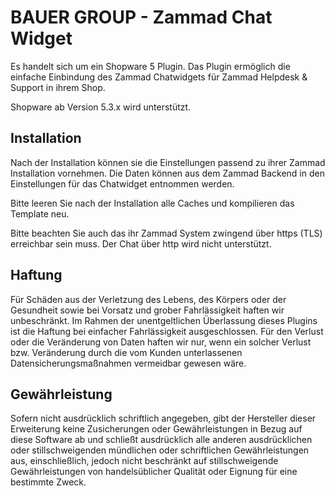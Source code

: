 # BAUER GROUP - Zammad Chat Widget

Es handelt sich um ein Shopware 5 Plugin. Das Plugin ermöglich die einfache Einbindung des Zammad Chatwidgets für Zammad Helpdesk & Support in ihrem Shop.

Shopware ab Version 5.3.x wird unterstützt.

## Installation
Nach der Installation können sie die Einstellungen passend zu ihrer  Zammad Installation vornehmen. Die Daten können aus dem Zammad Backend in den Einstellungen für das Chatwidget entnommen werden.

Bitte leeren Sie nach der Installation alle Caches und kompilieren das Template neu.

Bitte beachten Sie auch das ihr Zammad System zwingend über https (TLS) erreichbar sein muss. Der Chat über http wird nicht unterstützt.

## Haftung
Für Schäden aus der Verletzung des Lebens, des Körpers oder der Gesundheit sowie bei Vorsatz und grober Fahrlässigkeit haften wir unbeschränkt. Im Rahmen der unentgeltlichen Überlassung dieses Plugins ist die Haftung bei einfacher Fahrlässigkeit ausgeschlossen. Für den Verlust oder die Veränderung von Daten haften wir nur, wenn ein solcher Verlust bzw. Veränderung durch die vom Kunden unterlassenen Datensicherungsmaßnahmen vermeidbar gewesen wäre.

## Gewährleistung
Sofern nicht ausdrücklich schriftlich angegeben, gibt der Hersteller dieser Erweiterung keine Zusicherungen oder Gewährleistungen in Bezug auf diese Software ab und schließt ausdrücklich alle anderen ausdrücklichen oder stillschweigenden mündlichen oder schriftlichen Gewährleistungen aus, einschließlich, jedoch nicht beschränkt auf stillschweigende Gewährleistungen von handelsüblicher Qualität oder Eignung für eine bestimmte Zweck.
